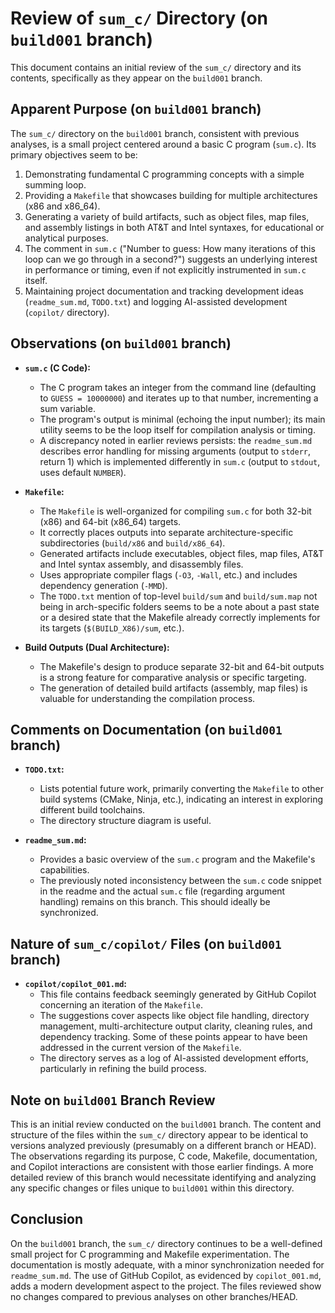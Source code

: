 # Review of `sum_c/` Directory (on `build001` branch)

This document contains an initial review of the `sum_c/` directory and its contents, specifically as they appear on the `build001` branch.

## Apparent Purpose (on `build001` branch)

The `sum_c/` directory on the `build001` branch, consistent with previous analyses, is a small project centered around a basic C program (`sum.c`). Its primary objectives seem to be:
1.  Demonstrating fundamental C programming concepts with a simple summing loop.
2.  Providing a `Makefile` that showcases building for multiple architectures (x86 and x86_64).
3.  Generating a variety of build artifacts, such as object files, map files, and assembly listings in both AT&T and Intel syntaxes, for educational or analytical purposes.
4.  The comment in `sum.c` ("Number to guess: How many iterations of this loop can we go through in a second?") suggests an underlying interest in performance or timing, even if not explicitly instrumented in `sum.c` itself.
5.  Maintaining project documentation and tracking development ideas (`readme_sum.md`, `TODO.txt`) and logging AI-assisted development (`copilot/` directory).

## Observations (on `build001` branch)

-   **`sum.c` (C Code):**
    -   The C program takes an integer from the command line (defaulting to `GUESS = 10000000`) and iterates up to that number, incrementing a sum variable.
    -   The program's output is minimal (echoing the input number); its main utility seems to be the loop itself for compilation analysis or timing.
    -   A discrepancy noted in earlier reviews persists: the `readme_sum.md` describes error handling for missing arguments (output to `stderr`, return 1) which is implemented differently in `sum.c` (output to `stdout`, uses default `NUMBER`).

-   **`Makefile`:**
    -   The `Makefile` is well-organized for compiling `sum.c` for both 32-bit (x86) and 64-bit (x86_64) targets.
    -   It correctly places outputs into separate architecture-specific subdirectories (`build/x86` and `build/x86_64`).
    -   Generated artifacts include executables, object files, map files, AT&T and Intel syntax assembly, and disassembly files.
    -   Uses appropriate compiler flags (`-O3`, `-Wall`, etc.) and includes dependency generation (`-MMD`).
    -   The `TODO.txt` mention of top-level `build/sum` and `build/sum.map` not being in arch-specific folders seems to be a note about a past state or a desired state that the Makefile already correctly implements for its targets (`$(BUILD_X86)/sum`, etc.).

-   **Build Outputs (Dual Architecture):**
    -   The Makefile's design to produce separate 32-bit and 64-bit outputs is a strong feature for comparative analysis or specific targeting.
    -   The generation of detailed build artifacts (assembly, map files) is valuable for understanding the compilation process.

## Comments on Documentation (on `build001` branch)

-   **`TODO.txt`:**
    -   Lists potential future work, primarily converting the `Makefile` to other build systems (CMake, Ninja, etc.), indicating an interest in exploring different build toolchains.
    -   The directory structure diagram is useful.

-   **`readme_sum.md`:**
    -   Provides a basic overview of the `sum.c` program and the Makefile's capabilities.
    -   The previously noted inconsistency between the `sum.c` code snippet in the readme and the actual `sum.c` file (regarding argument handling) remains on this branch. This should ideally be synchronized.

## Nature of `sum_c/copilot/` Files (on `build001` branch)

-   **`copilot/copilot_001.md`:**
    -   This file contains feedback seemingly generated by GitHub Copilot concerning an iteration of the `Makefile`.
    -   The suggestions cover aspects like object file handling, directory management, multi-architecture output clarity, cleaning rules, and dependency tracking. Some of these points appear to have been addressed in the current version of the `Makefile`.
    -   The directory serves as a log of AI-assisted development efforts, particularly in refining the build process.

## Note on `build001` Branch Review

This is an initial review conducted on the `build001` branch. The content and structure of the files within the `sum_c/` directory appear to be identical to versions analyzed previously (presumably on a different branch or HEAD). The observations regarding its purpose, C code, Makefile, documentation, and Copilot interactions are consistent with those earlier findings. A more detailed review of this branch would necessitate identifying and analyzing any specific changes or files unique to `build001` within this directory.

## Conclusion

On the `build001` branch, the `sum_c/` directory continues to be a well-defined small project for C programming and Makefile experimentation. The documentation is mostly adequate, with a minor synchronization needed for `readme_sum.md`. The use of GitHub Copilot, as evidenced by `copilot_001.md`, adds a modern development aspect to the project. The files reviewed show no changes compared to previous analyses on other branches/HEAD.
